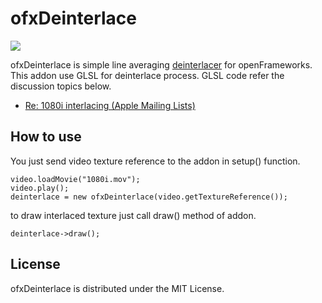 # ofxDeinterlace

![](http://upload.wikimedia.org/wikipedia/commons/f/f0/Indian_Head_interlace.gif)

ofxDeinterlace is simple line averaging [deinterlacer](http://en.wikipedia.org/wiki/Deinterlacing) for openFrameworks. This addon use GLSL for deinterlace process. GLSL code refer the discussion topics below.

- [Re: 1080i interlacing (Apple Mailing Lists)](http://lists.apple.com/archives/quartzcomposer-dev/2008/Aug/msg00157.html)

## How to use

You just send video texture reference to the addon in setup() function.

```
video.loadMovie("1080i.mov");
video.play();
deinterlace = new ofxDeinterlace(video.getTextureReference());
```

to draw interlaced texture just call draw() method of addon.

```
deinterlace->draw();
```

## License

ofxDeinterlace is distributed under the MIT License.
